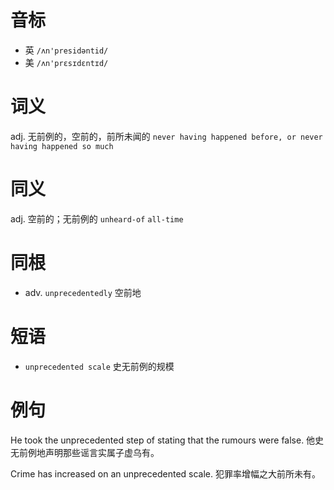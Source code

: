 # 音标

- 英 `/ʌn'presidəntid/`
- 美 `/ʌn'prɛsɪdɛntɪd/`

# 词义

adj. 无前例的，空前的，前所未闻的
`never having happened before, or never having happened so much`

# 同义

adj. 空前的；无前例的
`unheard-of` `all-time`

# 同根

- adv. `unprecedentedly` 空前地

# 短语

- `unprecedented scale` 史无前例的规模

# 例句

He took the unprecedented step of stating that the rumours were false.
他史无前例地声明那些谣言实属子虚乌有。

Crime has increased on an unprecedented scale.
犯罪率增幅之大前所未有。


